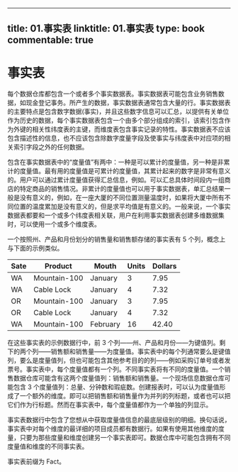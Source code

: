 
---
title: 01.事实表
linktitle: 01.事实表
type: book
commentable: true
---

# 事实表

每个数据仓库都包含一个或者多个事实数据表。事实数据表可能包含业务销售数据，如现金登记事务。所产生的数据，事实数据表通常包含大量的行。事实数据表的主要特点是包含数字数据(事实)，并且这些数字信息可以汇总，以提供有关单位作为历史的数据，每个事实数据表包含一个由多个部分组成的索引，该索引包含作为外键的相关性纬度表的主键，而维度表包含事实记录的特性。事实数据表不应该包含描述性的信息，也不应该包含除数字度量字段及使事实与纬度表中对应项的相关索引字段之外的任何数据。

包含在事实数据表中的“度量值”有两中：一种是可以累计的度量值，另一种是非累计的度量值。最有用的度量值是可累计的度量值，其累计起来的数字是非常有意义的。用户可以通过累计度量值获得汇总信息，例如。可以汇总具体时间段内一组商店的特定商品的销售情况。非累计的度量值也可以用于事实数据表，单汇总结果一般是没有意义的，例如，在一座大厦的不同位置测量温度时，如果将大厦中所有不同位置的温度累加是没有意义的，但是求平均值是有意义的。一般来说，一个事实数据表都要和一个或多个纬度表相关联，用户在利用事实数据表创建多维数据集时，可以使用一个或多个维度表。

一个按照州、产品和月份划分的销售量和销售额存储的事实表有 5 个列，概念上与下面的示例类似。

| Sate | Product      | Mouth    | Units | Dollars |
| ---- | ------------ | -------- | ----- | ------- |
| WA   | Mountain-100 | January  | 3     | 7.95    |
| WA   | Cable Lock   | January  | 4     | 7.32    |
| OR   | Mountain-100 | January  | 3     | 7.95    |
| OR   | Cable Lock   | January  | 4     | 7.32    |
| WA   | Mountain-100 | February | 16    | 42.40   |

在这些事实表的示例数据行中，前 3 个列——州、产品和月份——为键值列。剩下的两个列——销售额和销售量——为度量值。事实表中的每个列通常要么是键值列，要么是度量值列，但也可能包含其他参考目的的列——例如采购订单号或者发票号。事实表中，每个度量值都有一个列。不同事实表将有不同的度量值。一个销售数据仓库可能含有这两个度量值列：销售额和销售量。一个现场信息数据仓库可能包含 3 个度量值列：总量、分钟数和瑕疵数。创建报表时，可以认为度量值形成了一个额外的维度。即可以把销售额和销售量作为并列的列标题，或者也可以把它们作为行标题。然而在事实表中，每个度量值都作为一个单独的列显示。

事实表数据行中包含了您想从中获取度量值信息的最底层级别的明细。换句话说，事实表中对每个维度的最详细的项目成员都有数据行。如果有使用其他维度的度量，只要为那些度量和维度创建另一个事实表即可。数据仓库中可能包含拥有不同度量值和维度的不同事实表。

事实表前缀为 Fact。

    